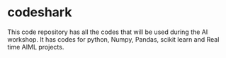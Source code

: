 # codeshark
This code repository has all the codes that will be used during the AI workshop. It has codes for python, Numpy, Pandas, scikit learn and Real time AIML projects.

